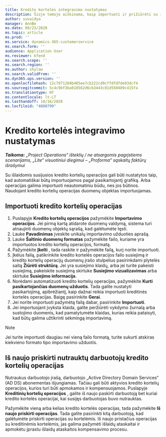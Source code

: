 ```yaml
---
title: Kredito kortelės integravimo nustatymas
description: Šioje temoje aiškinama, kaip importuoti ir prižiūrėti su išlaidomis susijusias kredito kortelių operacijas.
author: suvaidya
manager: AnnBe
ms.date: 09/23/2020
ms.topic: article
ms.prod: ''
ms.service: dynamics-365-customerservice
ms.search.form: ''
audience: Application User
ms.reviewer: kfend
ms.search.scope: ''
ms.search.region: ''
ms.author: shylaw
ms.search.validFrom: ''
ms.dyn365.ops.version: ''
ms.openlocfilehash: 12c7971204b485ee7cb222cd9cffdfdfde93dcf4
ms.sourcegitcommit: 5c4c9bf3ba018562d6cb3443c01d550489c415fa
ms.translationtype: HT
ms.contentlocale: lt-LT
ms.lasthandoff: 10/16/2020
ms.locfileid: "4080799"
---
```

# <a name="set-up-credit-card-integration"></a>Kredito kortelės integravimo nustatymas

_**Taikoma:** „Project Operations“ išteklių / ne atsargomis pagrįstiems scenarijams, „Lite“ visuotiniui diegimui – „Proforma“ sąskaitų faktūrų išrašymui_

Su išlaidomis susijusios kredito kortelių operacijos gali būti nustatytos taip, kad automatiškai būtų importuojamos pagal pasikartojantį grafiką. Arba operacijas galima importuoti neautomatiniu būdu, nes jos būtinos. Naudojant kredito kortelių operacijas duomenų objektas importuojamas.

## <a name="import-credit-card-transactions"></a>Importuoti kredito kortelių operacijas

1. Puslapyje **Kredito kortelių operacijos** pažymėkite **Importavimo operacijos**. Jei pirmą kartą atidarote duomenų valdymą, sistema turi atnaujinti duomenų objektų sąrašą, kad galėtumėte tęsti.
2. Lauke **Pavadinimas** įveskite unikalų importavimo užduoties aprašą.
3. Lauke **Šaltinio duomenų formatas** pažymėkite failo, kuriame yra importuotos kredito kortelių operacijos, formatą.
4. Pažymėkite **Įkelti** , tada raskite ir pažymėkite failą, kurį norite importuoti.
5. Įkėlus failą, patikrinkite kredito kortelės operacijos failo susiejimą ir kredito kortelių operacijų duomenų įrašo stulpelius pasirinkdami plytelės saitą **Žiūrėti struktūrą**. Jei yra susiejimo klaidų, arba jei turite pakeisti susiejimą, pakeiskite susiejimą skirtuke **Susiejimo vizualizavimas** arba skirtuke **Susiejimo informacija**.
6. Norėdami automatizuoti kredito kortelių operacijas, pažymėkite **Kurti pasikartojančias duomenų užduotis**. Tada galite nustatyti pasikartojimą, apibrėžiantį, kaip dažnai reikia importuoti kreditinės kortelės operacijas. Baigę pasirinkite **Gerai**.
7. Jei norite importuoti pažymėtą failą dabar, pasirinkite **Importuoti**.
8. Jei importuojant įvyksta klaida, galite peržiūrėti vykdymo žurnalą arba sustojimo duomenis, kad pamatytumėte klaidas, kurias reikia pataisyti, kad būtų galima užtikrinti sėkmingą importavimą.

> [!NOTE]
> Jei turite importuoti daugiau nei vieną failo formatą, turite sukurti atskiras kiekvieno formato tipo importavimo užduotis.

## <a name="reassign-the-credit-card-transactions-for-terminated-employees"></a>Iš naujo priskirti nutrauktų darbuotojų kredito kortelių operacijas

Nutraukus darbuotojo įrašą, darbuotojo „Active Directory Domain Services“ (AD DS) abonementas išjungiamas. Tačiau gali būti aktyvios kredito kortelių operacijos, kurios turi būti apmokamos ir kompensuojamos. Puslapyje **Kreditinių kortelių operacijos** , galite iš naujo paskirti darbuotoją bet kuriai kredito kortelės operacijai, kai susijęs darbuotojas buvo nutrauktas.

Pažymėkite vieną arba kelias kredito kortelės operacijas, tada pažymėkite **Iš naujo priskirti operacijas**. Tada galite pasirinkti kitą darbuotoją, kad galėtumėte priskirti operacijas su kortelėmis. Iš naujo pristačius operacijas su kreditinėmis kortelėmis, jas galima pažymėti išlaidų ataskaitai ir apmokėtu įprastu išlaidų ataskaitos kompensavimo procesu.
